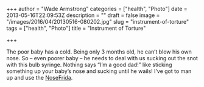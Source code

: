 +++
author = "Wade Armstrong"
categories = ["health", "Photo"]
date = 2013-05-16T22:09:53Z
description = ""
draft = false
image = "/images/2016/04/20130516-080202.jpg"
slug = "instrument-of-torture"
tags = ["health", "Photo"]
title = "Instrument of Torture"

+++


The poor baby has a cold. Being only 3 months old, he can’t blow his own nose. So – even poorer baby – he needs to deal with us sucking out the snot with this bulb syringe. Nothing says “I’m a good dad!” like sticking something up your baby’s nose and sucking until he wails! I’ve got to man up and use the [NoseFrida](http://www.fridababy.com/).

